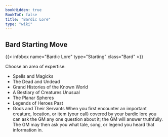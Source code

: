 ```yaml
---
bookHidden: true
BookToC: false
title: "Bardic Lore"
type: "wiki"
---
```

## Bard Starting Move
{{< infobox name="Bardic Lore" type="Starting" class="Bard" >}}

Choose an area of expertise:
  * Spells and Magicks
  * The Dead and Undead
  * Grand Histories of the Known World
  * A Bestiary of Creatures Unusual
  * The Planar Spheres
  * Legends of Heroes Past
  * Gods and Their Servants
When you first encounter an important creature, location, or item (your call) covered by your bardic lore you can ask the GM any one question about it; the GM will answer truthfully. The GM may then ask you what tale, song, or legend you heard that information in.